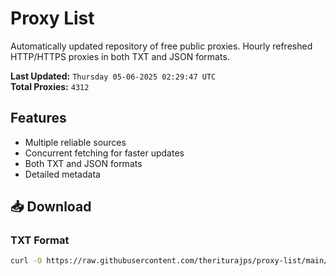 # Proxy List

Automatically updated repository of free public proxies. Hourly refreshed HTTP/HTTPS proxies in both TXT and JSON formats.

**Last Updated:** `Thursday 05-06-2025 02:29:47 UTC`  
**Total Proxies:** `4312`

## Features
- Multiple reliable sources
- Concurrent fetching for faster updates
- Both TXT and JSON formats
- Detailed metadata

## 📥 Download

### TXT Format
```bash
curl -O https://raw.githubusercontent.com/theriturajps/proxy-list/main/proxies.txt